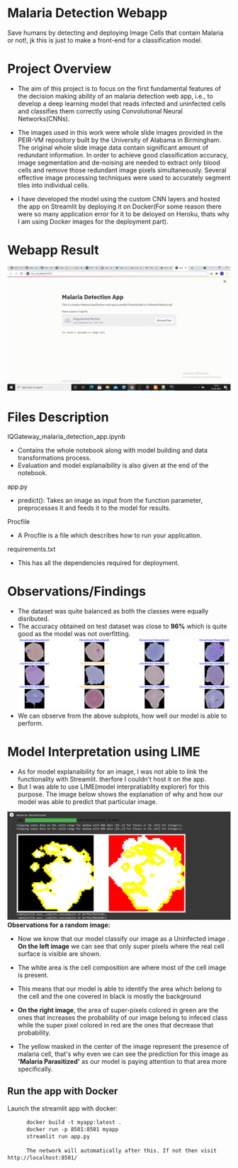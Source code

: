 # Malaria Detection Webapp

Save humans by detecting and deploying Image Cells that contain Malaria or not!, jk this is just to make a front-end for a classification model.

# Project Overview

- The aim of this project is to focus on the first fundamental features of the decision making ability of an malaria detection web app, i.e., to develop a
deep learning model that reads infected and uninfected cells and classifies them correctly using Convolutional Neural Networks(CNNs).

- The images used in this work were whole slide images provided in the PEIR-VM repository built by the University of Alabama in Birmingham. The original whole slide image data contain significant amount of redundant information. In order to achieve good classification accuracy, image segmentation and de-noising are needed to extract only blood cells and remove those redundant image pixels simultaneously.
Several effective image processing techniques were used to accurately segment tiles into individual cells.

- I have developed the model using the custom CNN layers and hosted the app on Streamlit by deploying it on Docker(For some reason there were so many application error for it to 
be deloyed on Heroku, thats why I am using Docker images for the deployment part).

# Webapp Result

![Malaria Detection Webapp](https://github.com/akhilkapil/Malaria_Detection_Webapp/blob/main/Images%20and%20Gifs/demo_gif.gif)

# Files Description

IQGateway_malaria_detection_app.ipynb
- Contains the whole notebook along with model building and data transformations process.
- Evaluation and model explanaibility is also given at the end of the notebook.

app.py
- predict(): Takes an image as input from the function parameter, preprocesses it and feeds it to the model for results.

Procfile
- A Procfile is a file which describes how to run your application.

requirements.txt
- This has all the dependencies required for deployment.


# Observations/Findings 

- The dataset was quite balanced as both the classes were equally disributed.
- The accuracy obtained on test dataset was close to __96%__ which is quite good as the model was not overfitting.
![Misclassified Images](https://github.com/akhilkapil/Malaria_Detection_Webapp/blob/main/Images%20and%20Gifs/misclassification%20image.png)
- We can observe from the above subplots, how well our model is able to perform.

# Model Interpretation using LIME
- As for model explanaibility for an image, I was not able to link the functionality with Streamlit. therfore I couldn't host it on the app. 
- But I was able to use LIME(model interpratiablity explorer) for this purpose. The image below shows the explanation of why and how our model was able to predict that particular 
image. 

![Explian Prediction](https://github.com/akhilkapil/Malaria_Detection_Webapp/blob/main/Images%20and%20Gifs/LIME_image.PNG)
__Observations for a random image:__
- Now we know that our model classify our image as a Uninfected image
. __On the left image__ we can see that only super pixels where the real cell surface is visible are shown. 
- The white area is the cell composition are where most of the cell image is present.

- This means that our model is able to identify the area which belong to the cell and the one covered in black is mostly the background


- __On the right image__, the area of super-pixels colored in green are the ones that increases the probability of our image belong to infeced class while the super pixel colored in red are the ones that decrease that probability. 
- The yellow masked in the center of the image represent the presence of malaria cell, that's why even we can see the prediction for this image as __'Malaria Parasitized'__ as our model is paying attention to that area more specifically.

## Run the app with Docker 

Launch the streamlit app with docker:<br/>
         
          docker build -t myapp:latest .
          docker run -p 8501:8501 myapp
          streamlit run app.py
          
          The network will automatically after this. If not then visit http://localhost:8501/ 


